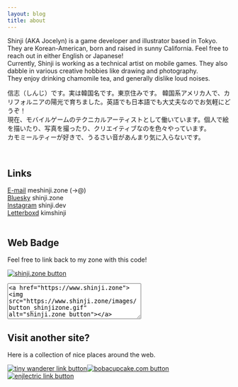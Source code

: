 ```yaml
---
layout: blog
title: about
---
```

Shinji (AKA Jocelyn) is a game developer and illustrator based in Tokyo. They are Korean-American, born and raised in sunny California. Feel free to reach out in either English or Japanese!<br>
Currently, Shinji is working as a technical artist on mobile games. They also dabble in various creative hobbies like drawing and photography.<br>
They enjoy drinking chamomile tea, and generally dislike loud noises. 
<jp>
  <p>信志（しんじ）です。実は韓国名です。東京住みです。
    韓国系アメリカ人で、カリフォルニアの陽光で育ちました。英語でも日本語でも大丈夫なのでお気軽にどうぞ！<br>
    現在、モバイルゲームのテクニカルアーティストとして働いています。個人で絵を描いたり、写真を撮ったり、クリエイティブなのを色々やっています。<br>
    カモミールティーが好きで、うるさい音があんまり気に入らないです。
  </p>
</jp> 
<br>
<h2>Links</h2>
<a href="mailto:me@shinji.zone"><reallink><span class="icon email" alt="Email"></span>E-mail</reallink></a> <falselink class="falselink">me<span class="icon icon--dark star" alt="✦"></span>shinji.zone (<span class="icon icon--dark star" alt="✦"></span>→@)</falselink><br>
<a href="https://bsky.app/profile/shinji.zone"><reallink><span class="icon bsky" alt="Bluesky"></span> Bluesky</reallink></a> <falselink class="falselink">shinji.zone</falselink><br>
<a href="https://www.instagram.com/shinji.dev/"><reallink><span class="icon instagram" alt="Instagram"></span> Instagram</reallink></a> <falselink class="falselink">shinji.dev</falselink><br>
<a href="https://letterboxd.com/kimshinji/"><reallink><span class="icon letterboxd" alt="Letterboxd"></span> Letterboxd</reallink></a> <falselink class="falselink">kimshinji</falselink><br>
<br>
<h2>Web Badge</h2>
Feel free to link back to my zone with this code!

<a href="{{ site.url }}"><img src="../images/button_shinjizone.gif" alt="shinji.zone button"></a>
<textarea name="button code" cols="35" rows="5" readonly><a href="https://www.shinji.zone"><img src="https://www.shinji.zone/images/button_shinjizone.gif" alt="shinji.zone button"></a></textarea>
<br>
<h2>Visit another site?</h2>
Here is a collection of nice places around the web.

<a href="https://tnywndr.cafe" id="button"><img src="https://tnywndr.cafe/img/button_tnywndr.gif" alt="tiny wanderer link button"></a><a href="https://bobacupcake.com"><img src="https://bobacupcake.com/images/imrob.png" alt="bobacupcake.com button"></a><a href="https://enjlectric.github.io/" id="button"><img src="../images/button_enjlectric.png" alt="enjlectric link button"></a>